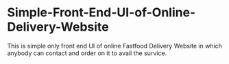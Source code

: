 # Simple-Front-End-UI-of-Online-Delivery-Website

This is simple only front end UI of online Fastfood Delivery Website in which anybody can contact and order on it to avail the survice.
